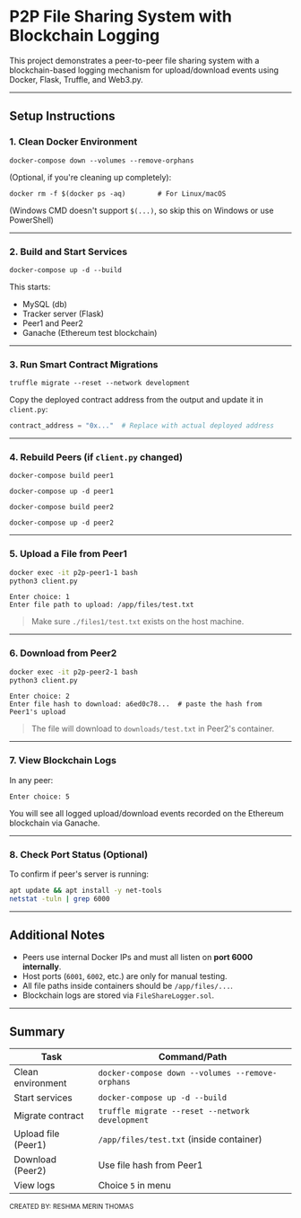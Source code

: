 # P2P File Sharing System with Blockchain Logging

This project demonstrates a peer-to-peer file sharing system with a blockchain-based logging mechanism for upload/download events using Docker, Flask, Truffle, and Web3.py.

---

## Setup Instructions

### 1. Clean Docker Environment

```
docker-compose down --volumes --remove-orphans
```

(Optional, if you're cleaning up completely):

```
docker rm -f $(docker ps -aq)        # For Linux/macOS
```

(Windows CMD doesn't support `$(...)`, so skip this on Windows or use PowerShell)

---

### 2. Build and Start Services

```
docker-compose up -d --build
```

This starts:

* MySQL (db)
* Tracker server (Flask)
* Peer1 and Peer2
* Ganache (Ethereum test blockchain)

---

### 3. Run Smart Contract Migrations

```
truffle migrate --reset --network development
```

Copy the deployed contract address from the output and update it in `client.py`:

```python
contract_address = "0x..."  # Replace with actual deployed address
```

---

### 4. Rebuild Peers (if `client.py` changed)

```
docker-compose build peer1
```

```
docker-compose up -d peer1
```

```
docker-compose build peer2
```

```
docker-compose up -d peer2
```

---

### 5. Upload a File from Peer1

```bash
docker exec -it p2p-peer1-1 bash
python3 client.py
```

```
Enter choice: 1
Enter file path to upload: /app/files/test.txt
```

> Make sure `./files1/test.txt` exists on the host machine.

---

### 6. Download from Peer2

```bash
docker exec -it p2p-peer2-1 bash
python3 client.py
```

```
Enter choice: 2
Enter file hash to download: a6ed0c78...  # paste the hash from Peer1's upload
```

> The file will download to `downloads/test.txt` in Peer2's container.

---

### 7. View Blockchain Logs

In any peer:

```
Enter choice: 5
```

You will see all logged upload/download events recorded on the Ethereum blockchain via Ganache.

---

### 8. Check Port Status (Optional)

To confirm if peer's server is running:

```bash
apt update && apt install -y net-tools
netstat -tuln | grep 6000
```

---

## Additional Notes

* Peers use internal Docker IPs and must all listen on **port 6000 internally**.
* Host ports (`6001`, `6002`, etc.) are only for manual testing.
* All file paths inside containers should be `/app/files/...`.
* Blockchain logs are stored via `FileShareLogger.sol`.

---

## Summary

| Task                | Command/Path                                     |
| ------------------- | ------------------------------------------------ |
| Clean environment   | `docker-compose down --volumes --remove-orphans` |
| Start services      | `docker-compose up -d --build`                   |
| Migrate contract    | `truffle migrate --reset --network development`  |
| Upload file (Peer1) | `/app/files/test.txt` (inside container)         |
| Download (Peer2)    | Use file hash from Peer1                         |
| View logs           | Choice `5` in menu                               |

<sub>CREATED BY: RESHMA MERIN THOMAS
